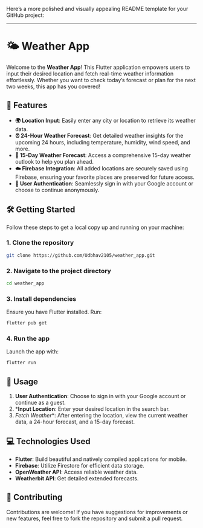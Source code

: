 Here’s a more polished and visually appealing README template for your GitHub project:

---

# 🌤️ Weather App

Welcome to the **Weather App**! This Flutter application empowers users to input their desired location and fetch real-time weather information effortlessly. Whether you want to check today’s forecast or plan for the next two weeks, this app has you covered!

## 🚀 Features

- **🌍 Location Input**: Easily enter any city or location to retrieve its weather data.
- **⏰ 24-Hour Weather Forecast**: Get detailed weather insights for the upcoming 24 hours, including temperature, humidity, wind speed, and more.
- **📅 15-Day Weather Forecast**: Access a comprehensive 15-day weather outlook to help you plan ahead.
- **☁️ Firebase Integration**: All added locations are securely saved using Firebase, ensuring your favorite places are preserved for future access.
- **🔑 User Authentication**: Seamlessly sign in with your Google account or choose to continue anonymously.

## 🛠️ Getting Started

Follow these steps to get a local copy up and running on your machine:

### 1. Clone the repository

```bash
git clone https://github.com/Udbhav2105/weather_app.git
```

### 2. Navigate to the project directory

```bash
cd weather_app
```

### 3. Install dependencies

Ensure you have Flutter installed. Run:

```bash
flutter pub get
```

### 4. Run the app

Launch the app with:

```bash
flutter run
```

## 📖 Usage

1. **User Authentication**: Choose to sign in with your Google account or continue as a guest.
2. ***Input Location**: Enter your desired location in the search bar.
3. *Fetch Weather**: After entering the location, view the current weather data, a 24-hour forecast, and a 15-day forecast.

## 💻 Technologies Used

- **Flutter**: Build beautiful and natively compiled applications for mobile.
- **Firebase**: Utilize Firestore for efficient data storage.
- **OpenWeather API**: Access reliable weather data.
- **Weatherbit API**: Get detailed extended forecasts.

## 🤝 Contributing

Contributions are welcome! If you have suggestions for improvements or new features, feel free to fork the repository and submit a pull request.
